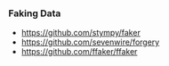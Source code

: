 ### Faking Data

* https://github.com/stympy/faker
* https://github.com/sevenwire/forgery
* https://github.com/ffaker/ffaker
